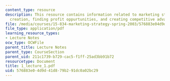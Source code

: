 ```yaml
---
content_type: resource
description: This resource contains information related to marketing strategy, value
  creation, finding profit oppurtunities, and creating competitive advantage.
file: /media/courses/15-834-marketing-strategy-spring-2003/576883e04d9d41d879b291dc0a02bc29_1_lecture_1.pdf
file_type: application/pdf
learning_resource_types:
- Lecture Notes
ocw_type: OCWFile
parent_title: Lecture Notes
parent_type: CourseSection
parent_uid: 211c1739-b729-cac5-f1ff-25ad3bb91b72
resourcetype: Document
title: 1_lecture_1.pdf
uid: 576883e0-4d9d-41d8-79b2-91dc0a02bc29
---
```


